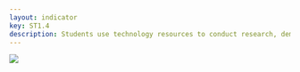 ```yaml
---
layout: indicator
key: ST1.4
description: Students use technology resources to conduct research, demonstrate creative and critical thinking, and communicate and work collaboratively.
---
```

<div class="flex-wrapper">
  <img src="{{ site.baseurl }}/img/indicators/st1.4a.jpg">
</div>